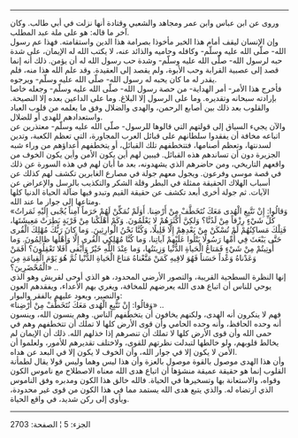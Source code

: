 ------------------------------------------------------------------------

وروى عن ابن عباس وابن عمر ومجاهد والشعبي وقتادة أنها نزلت في أبي طالب.
وكان آخر ما قاله: هو على ملة عبد المطلب.  
وإن الإنسان ليقف أمام هذا الخبر مأخوذا بصرامة هذا الدين واستقامته. فهذا
عم رسول الله- صلّى الله عليه وسلّم- وكافله وحاميه والذائد عنه، لا يكتب
الله له الإيمان، على شدة حبه لرسول الله- صلّى الله عليه وسلّم- وشدة حب
رسول الله له أن يؤمن. ذلك أنه إنما قصد إلى عصبية القرابة وحب الأبوة، ولم
يقصد إلى العقيدة. وقد علم الله هذا منه، فلم يقدر له ما كان يحبه له رسول
الله- صلّى الله عليه وسلّم- ويرجوه.  
فأخرج هذا الأمر- أمر الهداية- من حصة رسول الله- صلّى الله عليه وسلّم-
وجعله خاصا بإرادته سبحانه وتقديره. وما على الرسول إلا البلاغ. وما على
الداعين بعده إلا النصيحة. والقلوب بعد ذلك بين أصابع الرحمن، والهدى
والضلال وفق ما يعلمه من قلوب العباد واستعدادهم للهدى أو للضلال.  
والآن يجيء السياق إلى قولتهم التي قالوها للرسول- صلّى الله عليه وسلّم-
معتذرين عن اتباعه مخافة أن يفقدوا سلطانهم على قبائل العرب المجاورة، التي
تعظم الكعبة، وتدين لسدنتها، وتعظم أصنامها، فتتخطفهم تلك القبائل، أو
يتخطفهم أعداؤهم من وراء شبه الجزيرة دون أن تساندهم هذه القبائل. فيبين
لهم أين يكون الأمن وأين يكون الخوف من واقعهم التاريخي، ومن حاضرهم الذي
يشهدونه، بعد ما أبان لهم في هذه السورة عن ذلك في قصة موسى وفرعون. ويجول
معهم جولة في مصارع الغابرين تكشف لهم كذلك عن أسباب الهلاك الحقيقة ممثلة
في البطر وقلة الشكر والتكذيب بالرسل والإعراض عن الآيات. ثم جولة أخرى
أبعد تكشف عن حقيقة القيم وتبدو فيها ضآلة الحياة الدنيا كلها ومتاعها إلى
جوار ما عند الله.  
«وَقالُوا: إِنْ نَتَّبِعِ الْهُدى مَعَكَ نُتَخَطَّفْ مِنْ أَرْضِنا. أَوَلَمْ نُمَكِّنْ لَهُمْ حَرَماً آمِناً يُجْبى
إِلَيْهِ ثَمَراتُ كُلِّ شَيْءٍ رِزْقاً مِنْ لَدُنَّا؟ وَلكِنَّ أَكْثَرَهُمْ لا يَعْلَمُونَ. وَكَمْ أَهْلَكْنا مِنْ
قَرْيَةٍ بَطِرَتْ مَعِيشَتَها، فَتِلْكَ مَساكِنُهُمْ لَمْ تُسْكَنْ مِنْ بَعْدِهِمْ إِلَّا قَلِيلًا، وَكُنَّا نَحْنُ
الْوارِثِينَ. وَما كانَ رَبُّكَ مُهْلِكَ الْقُرى حَتَّى يَبْعَثَ فِي أُمِّها رَسُولًا يَتْلُوا عَلَيْهِمْ
آياتِنا، وَما كُنَّا مُهْلِكِي الْقُرى إِلَّا وَأَهْلُها ظالِمُونَ. وَما أُوتِيتُمْ مِنْ شَيْءٍ فَمَتاعُ
الْحَياةِ الدُّنْيا وَزِينَتُها، وَما عِنْدَ اللَّهِ خَيْرٌ وَأَبْقى أَفَلا تَعْقِلُونَ؟ أَفَمَنْ وَعَدْناهُ
وَعْداً حَسَناً فَهُوَ لاقِيهِ كَمَنْ مَتَّعْناهُ مَتاعَ الْحَياةِ الدُّنْيا ثُمَّ هُوَ يَوْمَ الْقِيامَةِ مِنَ
الْمُحْضَرِينَ؟» ..  
إنها النظرة السطحية القريبة، والتصور الأرضي المحدود، هو الذي أوحى لقريش
وهو الذي يوحي للناس أن اتباع هدى الله يعرضهم للمخافة، ويغري بهم الأعداء،
ويفقدهم العون والنصير، ويعود عليهم بالفقر والبوار:  
«وَقالُوا: إِنْ نَتَّبِعِ الْهُدى مَعَكَ نُتَخَطَّفْ مِنْ أَرْضِنا» ..  
فهم لا ينكرون أنه الهدى، ولكنهم يخافون أن يتخطفهم الناس. وهم ينسون الله،
وينسون أنه وحده الحافظ، وأنه وحده الحامي وأن قوى الأرض كلها لا تملك أن
تتخطفهم وهم في حمى الله وأن قوى الأرض كلها لا تملك أن تنصرهم إذا خذلهم
الله. ذلك أن الإيمان لم يخالط قلوبهم، ولو خالطها لتبدلت نظرتهم للقوى،
ولاختلف تقديرهم للأمور، ولعلموا أن الأمن لا يكون إلا في جوار الله، وأن
الخوف لا يكون إلا في البعد عن هداه.  
وأن هذا الهدى موصول بالقوة موصول بالعزة وأن هذا ليس وهما وليس قولا يقال
لطمأنة القلوب إنما هو حقيقة عميقة منشؤها أن اتباع هدى الله معناه
الاصطلاح مع ناموس الكون وقواه، والاستعانة بها وتسخيرها في الحياة. فالله
خالق هذا الكون ومدبره وفق الناموس الذي ارتضاه له. والذي يتبع هدى الله
يستمد مما في هذا الكون من قوى غير محدودة، ويأوي إلى ركن شديد، في واقع
الحياة.

------------------------------------------------------------------------

الجزء: 5 ¦ الصفحة: 2703
